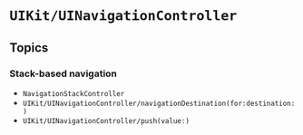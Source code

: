 # ``UIKit/UINavigationController``

## Topics

### Stack-based navigation

- ``NavigationStackController``
- ``UIKit/UINavigationController/navigationDestination(for:destination:)``
- ``UIKit/UINavigationController/push(value:)``

